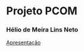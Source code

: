 # Projeto PCOM

### Hélio de Meira Lins Neto

[Apresentação](https://docs.google.com/presentation/d/1-C90Hhd0WLKrnETZ7lLb8w6Xbx-NkMfpfiIArcLuCl4/edit?usp=sharing)